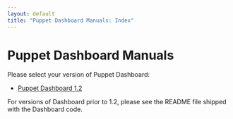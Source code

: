 ```yaml
---
layout: default
title: "Puppet Dashboard Manuals: Index"
---
```


Puppet Dashboard Manuals
=====

Please select your version of Puppet Dashboard:

* [Puppet Dashboard 1.2](./1.2)

For versions of Dashboard prior to 1.2, please see the README file shipped with the Dashboard code.
